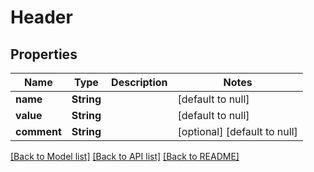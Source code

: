 # Header
## Properties

| Name | Type | Description | Notes |
|------------ | ------------- | ------------- | -------------|
| **name** | **String** |  | [default to null] |
| **value** | **String** |  | [default to null] |
| **comment** | **String** |  | [optional] [default to null] |

[[Back to Model list]](../README.md#documentation-for-models) [[Back to API list]](../README.md#documentation-for-api-endpoints) [[Back to README]](../README.md)

